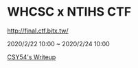 # WHCSC x NTIHS CTF

http://final.ctf.bitx.tw/

2020/2/22 10:00 ~ 2020/2/24 10:00

[CSY54's Writeup](https://hackmd.io/@CSY54/WXN_writeup#Web-Depreciated-Page-238-pts-26-solves)